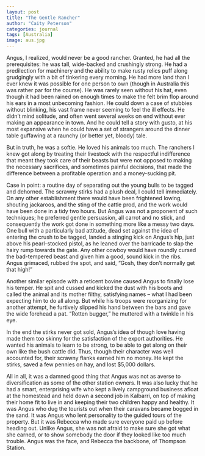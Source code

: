 ```yaml
---
layout: post
title: "The Gentle Rancher"
author: "Caity Peterson"
categories: journal
tags: [Australia]
image: aus.jpg
---
```

Angus, I realized, would never be a good rancher. Granted, he had all the prerequisites: he was tall, wide-backed and crushingly strong. He had a predilection for machinery and the ability to make rusty relics puff along grudgingly with a bit of tinkering every morning. He had more land than I ever knew it was possible for one person to own (though in Australia this was rather par for the course). He was rarely seen without his hat, even though it had been rained on enough times to make the felt brim flop around his ears in a most unbecoming fashion. He could down a case of stubbies without blinking, his vast frame never seeming to feel the ill effects. He didn’t mind solitude, and often went several weeks on end without ever making an appearance in town. And he could tell a story with gusto, at his most expansive when he could have a set of strangers around the dinner table guffawing at a raunchy (or better yet, bloody) tale.

But in truth, he was a softie. He loved his animals too much. The ranchers I knew got along by treating their livestock with the respectful indifference that meant they took care of their beasts but were not opposed to making the necessary sacrifices, and sometimes painful decisions, that made the difference between a profitable operation and a money-sucking pit.

Case in point: a routine day of separating out the young bulls to be tagged and dehorned. The scrawny stirks had a plush deal, I could tell immediately. On any other establishment there would have been frightened lowing, shouting jackaroos, and the sting of the cattle prod, and the work would have been done in a tidy two hours. But Angus was not a proponent of such techniques; he preferred gentle persuasion, all carrot and no stick, and consequently the work got done in something more like a messy two days. One bull with a particularly bad attitude, dead set against the idea of entering the crush to be tagged, landed a stinging kick on Angus’s hip, just above his pearl-stocked pistol, as he leaned over the barricade to slap the hairy rump towards the gate. Any other cowboy would have roundly cursed the bad-tempered beast and given him a good, sound kick in the ribs. Angus grimaced, rubbed the spot, and said, “Gosh, they don’t normally get that high!”

Another similar episode with a reticent bovine caused Angus to finally lose his temper. He spit and cussed and kicked the dust with his boots and called the animal and its mother filthy, satisfying names – what I had been expecting him to do all along. But while his troops were reorganizing for another attempt, he furtively slipped his hand between the bars and gave the wide forehead a pat. “Rotten bugger,” he muttered with a twinkle in his eye.

In the end the stirks never got sold, Angus’s idea of though love having made them too skinny for the satisfaction of the export authorities. He wanted his animals to learn to be strong, to be able to get along on their own like the bush cattle did. Thus, though their character was well accounted for, their scrawny flanks earned him no money. He kept the stirks, saved a few pennies on hay, and lost $5,000 dollars.

All in all, it was a damned good thing that Angus was not as averse to diversification as some of the other station owners. It was also lucky that he had a smart, enterprising wife who kept a lively campground business afloat at the homestead and held down a second job in Kalbarri, on top of making their home fit to live in and keeping their two children happy and healthy. It was Angus who dug the tourists out when their caravans became bogged in the sand. It was Angus who lent personality to the guided tours of the property. But it was Rebecca who made sure everyone paid up before heading out. Unlike Angus, she was not afraid to make sure she got what she earned, or to show somebody the door if they looked like too much trouble.  Angus was the face, and Rebecca the backbone, of Thompson Station.

